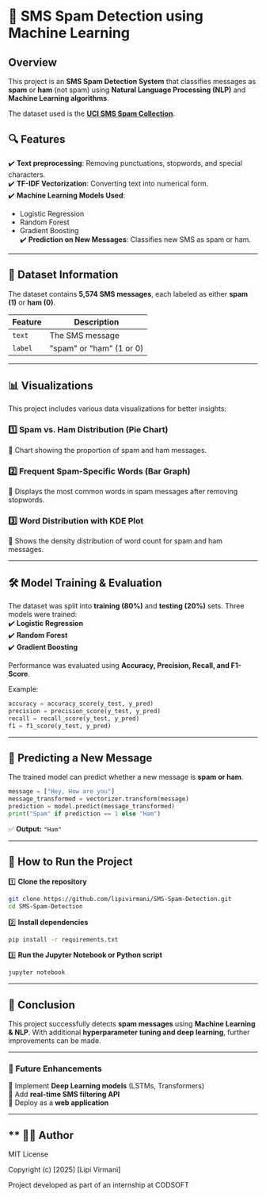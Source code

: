 
# **📩 SMS Spam Detection using Machine Learning**  

## **Overview**  
This project is an **SMS Spam Detection System** that classifies messages as **spam** or **ham** (not spam) using **Natural Language Processing (NLP)** and **Machine Learning algorithms**.  

The dataset used is the **[UCI SMS Spam Collection](https://www.kaggle.com/datasets/uciml/sms-spam-collection-dataset)**.  

## **🔍 Features**  
✔️ **Text preprocessing**: Removing punctuations, stopwords, and special characters.  
✔️ **TF-IDF Vectorization**: Converting text into numerical form.  
✔️ **Machine Learning Models Used**:  
   - Logistic Regression  
   - Random Forest  
   - Gradient Boosting  
✔️ **Prediction on New Messages**: Classifies new SMS as spam or ham.  

---

## **📂 Dataset Information**  
The dataset contains **5,574 SMS messages**, each labeled as either **spam (1)** or **ham (0)**.  

| Feature | Description |  
|---------|------------|  
| `text` | The SMS message |  
| `label` | "spam" or "ham" (1 or 0) |  

---

## **📊 Visualizations**  
This project includes various data visualizations for better insights:  

### **1️⃣ Spam vs. Ham Distribution (Pie Chart)**  
📌 Chart showing the proportion of spam and ham messages.  


### **2️⃣ Frequent Spam-Specific Words (Bar Graph)**  
📌 Displays the most common words in spam messages after removing stopwords.  


### **3️⃣ Word Distribution with KDE Plot**  
📌 Shows the density distribution of word count for spam and ham messages.  


---

## **🛠 Model Training & Evaluation**  
The dataset was split into **training (80%)** and **testing (20%)** sets. Three models were trained:  
✔️ **Logistic Regression**  
✔️ **Random Forest**  
✔️ **Gradient Boosting**  

Performance was evaluated using **Accuracy, Precision, Recall, and F1-Score**.

Example:  
```python
accuracy = accuracy_score(y_test, y_pred)
precision = precision_score(y_test, y_pred)
recall = recall_score(y_test, y_pred)
f1 = f1_score(y_test, y_pred)
```

---

## **🔮 Predicting a New Message**  
The trained model can predict whether a new message is **spam or ham**.  

```python
message = ["Hey, How are you"]
message_transformed = vectorizer.transform(message)
prediction = model.predict(message_transformed)
print("Spam" if prediction == 1 else "Ham")
```
✅ **Output:** `"Ham"`  

---

## **📌 How to Run the Project**  
1️⃣ **Clone the repository**  
```bash
git clone https://github.com/lipivirmani/SMS-Spam-Detection.git
cd SMS-Spam-Detection
```
2️⃣ **Install dependencies**  
```bash
pip install -r requirements.txt
```
3️⃣ **Run the Jupyter Notebook or Python script**  
```bash
jupyter notebook
```

---

## **📜 Conclusion**  
This project successfully detects **spam messages** using **Machine Learning & NLP**. With additional **hyperparameter tuning and deep learning**, further improvements can be made.  

---

### **🚀 Future Enhancements**  
🔹 Implement **Deep Learning models** (LSTMs, Transformers)  
🔹 Add **real-time SMS filtering API**  
🔹 Deploy as a **web application**  

---
## ** 👩‍💻 Author
MIT License

Copyright (c) [2025] [Lipi Virmani]

Project developed as part of an internship at CODSOFT
